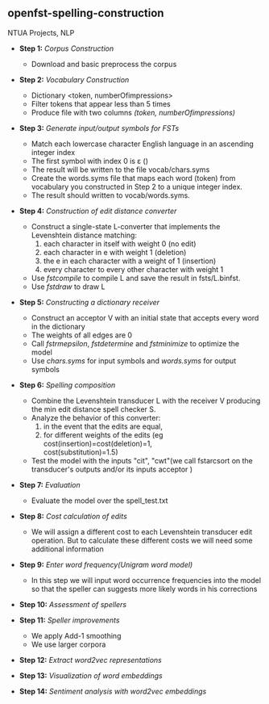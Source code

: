 ## openfst-spelling-construction
NTUA Projects, NLP

  - **Step 1:** _Corpus Construction_
    - Download and basic preprocess the corpus 
  
  - **Step 2:** _Vocabulary Construction_
    - Dictionary <token, numberOfimpressions>
    - Filter tokens that appear less than 5 times
    - Produce file with two columns _(token, numberOfimpressions)_
    
  - **Step 3:** _Generate input/output symbols for FSTs_
    - Match each lowercase character English language in an ascending integer index
    - The first symbol with index 0 is ε (<eps>)
    - The result will be written to the file vocab/chars.syms 
    - Create the words.syms file that maps each word (token) from vocabulary you constructed in 
      Step 2 to a unique integer index. 
    - The result should written to vocab/words.syms.
  
  - **Step 4:** _Construction of edit distance converter_
    - Construct a single-state L-converter that implements the Levenshtein distance matching:
      1. each character in itself with weight 0 (no edit)
      2. each character in e with weight 1 (deletion)
      3. the e in each character with a weight of 1 (insertion)
      4. every character to every other character with weight 1
    - Use _fstcompile_ to compile L and save the result in fsts/L.binfst.
    - Use _fstdraw_ to draw L
  
  - **Step 5:** _Constructing a dictionary receiver_
    - Construct an acceptor V with an initial state that accepts every word in the dictionary
    - The weights of all edges are 0
    - Call _fstrmepsilon_, _fstdetermine_ and _fstminimize_ to optimize the model
    - Use _chars.syms_ for input symbols and _words.syms_ for output symbols
  
  - **Step 6:** _Spelling composition_
    - Combine the Levenshtein transducer L with the receiver V producing the min
      edit distance spell checker S. 
    - Analyze the behavior of this converter: 
      1. in the event that the edits are equal,
      2. for different weights of the edits (eg cost(insertion)=cost(deletion)=1,      
         cost(substitution)=1.5)
    - Test the model with the inputs "cit", "cwt"(we call fstarcsort on the transducer's 
      outputs and/or its inputs acceptor )
      
  - **Step 7:** _Evaluation_
    - Evaluate the model over the spell_test.txt
  
  - **Step 8:** _Cost calculation of edits_
    - We will assign a different cost to each Levenshtein transducer edit operation.
      But to calculate these different costs we will need some additional information
      
  - **Step 9:** _Enter word frequency(Unigram word model)_
    - In this step we will input word occurrence frequencies into the model so that the speller can
      suggests more likely words in his corrections

  - **Step 10:** _Assessment of spellers_
   
  - **Step 11:** _Speller improvements_
    - We apply Add-1 smoothing
    - We use larger corpora
   
  - **Step 12:** _Extract word2vec representations_
       
  - **Step 13:** _Visualization of word embeddings_
   
  - **Step 14:** _Sentiment analysis with word2vec embeddings_
    

